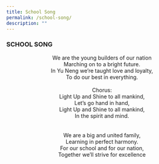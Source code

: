 ```yaml
---
title: School Song
permalink: /school-song/
description: ""
---
```

### SCHOOL SONG

<p align=center>
We are the young builders of our nation  <br>
Marching on to a bright future.  <br>
In Yu Neng we’re taught love and loyalty,  <br>
To do our best in everything.
<br>
<br>
Chorus:  <br>
Light Up and Shine to all mankind,  <br>
Let’s go hand in hand,  <br>
Light Up and Shine to all mankind,  <br>
In the spirit and mind. <br>
<br>
<br>
We are a big and united family,  <br>
Learning in perfect harmony.  <br>
For our school and for our nation,  <br>
Together we’ll strive for excellence <br>
</p>